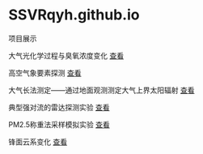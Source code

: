 # SSVRqyh.github.io
项目展示

  大气光化学过程与臭氧浓度变化 [查看](https://SSVRqyh.github.io/CX_QXKJ_O3)

  高空气象要素探测 [查看](https://SSVRqyh.github.io/CUITVirtualCourse)

  大气长法测定——通过地面观测测定大气上界太阳辐射 [查看](https://SSVRqyh.github.io/CX_QXKJ_Radiation)

  典型强对流的雷达探测实验 [查看](https://SSVRqyh.github.io/CUIT_VisualRadarCourse)

  PM2.5称重法采样模拟实验 [查看](https://SSVRqyh.github.io/PM25WeightingV1.36.0)

  锋面云系变化 [查看](https://SSVRqyh.github.io/3DClouds_webGL)
